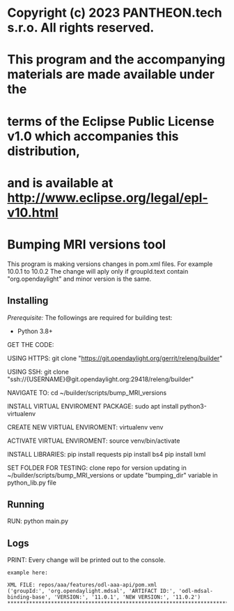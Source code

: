 # Copyright (c) 2023 PANTHEON.tech s.r.o. All rights reserved.
#
# This program and the accompanying materials are made available under the
# terms of the Eclipse Public License v1.0 which accompanies this distribution,
# and is available at http://www.eclipse.org/legal/epl-v10.html


# Bumping MRI versions tool
This program is making versions changes in pom.xml files. For example 10.0.1 to 10.0.2
The change will aply only if groupId.text contain "org.opendaylight" and minor version is the same.

## Installing

*Prerequisite:*  The followings are required for building test:

- Python 3.8+

GET THE CODE:

USING HTTPS:
    git clone "https://git.opendaylight.org/gerrit/releng/builder"

USING SSH:
    git clone "ssh://{USERNAME}@git.opendaylight.org:29418/releng/builder"

NAVIGATE TO:
    cd ~/builder/scripts/bump_MRI_versions

INSTALL VIRTUAL ENVIROMENT PACKAGE:
    sudo apt install python3-virtualenv

CREATE NEW VIRTUAL ENVIROMENT:
    virtualenv venv

ACTIVATE VIRTUAL ENVIROMENT:
    source venv/bin/activate

INSTALL LIBRARIES:
    pip install requests
    pip install bs4
    pip install lxml

SET FOLDER FOR TESTING:
    clone repo for version updating in ~/builder/scripts/bump_MRI_versions or
        update "bumping_dir" variable in python_lib.py file


## Running

RUN: python main.py

## Logs

PRINT:
    Every change will be printed out to the console.

    example here:

    XML FILE: repos/aaa/features/odl-aaa-api/pom.xml
    ('groupId:', 'org.opendaylight.mdsal', 'ARTIFACT ID:', 'odl-mdsal-binding-base', 'VERSION:', '11.0.1', 'NEW VERSION:', '11.0.2')
    ****************************************************************************************************